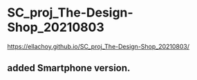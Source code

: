 # SC_proj_The-Design-Shop_20210803
https://ellachoy.github.io/SC_proj_The-Design-Shop_20210803/
## added Smartphone version.
